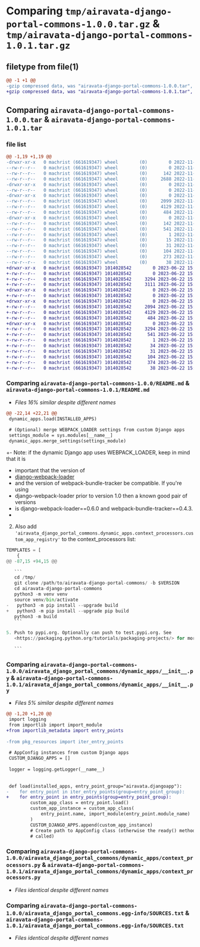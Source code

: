 # Comparing `tmp/airavata-django-portal-commons-1.0.0.tar.gz` & `tmp/airavata-django-portal-commons-1.0.1.tar.gz`

## filetype from file(1)

```diff
@@ -1 +1 @@
-gzip compressed data, was "airavata-django-portal-commons-1.0.0.tar", last modified: Tue Nov  1 16:43:50 2022, max compression
+gzip compressed data, was "airavata-django-portal-commons-1.0.1.tar", last modified: Thu Jun 22 15:20:06 2023, max compression
```

## Comparing `airavata-django-portal-commons-1.0.0.tar` & `airavata-django-portal-commons-1.0.1.tar`

### file list

```diff
@@ -1,19 +1,19 @@
-drwxr-xr-x   0 machrist (661619347) wheel        (0)        0 2022-11-01 16:43:50.397736 airavata-django-portal-commons-1.0.0/
--rw-r--r--   0 machrist (661619347) wheel        (0)        0 2022-11-01 16:43:13.000000 airavata-django-portal-commons-1.0.0/MANIFEST.in
--rw-r--r--   0 machrist (661619347) wheel        (0)      142 2022-11-01 16:43:50.397795 airavata-django-portal-commons-1.0.0/PKG-INFO
--rw-r--r--   0 machrist (661619347) wheel        (0)     2688 2022-11-01 16:43:13.000000 airavata-django-portal-commons-1.0.0/README.md
-drwxr-xr-x   0 machrist (661619347) wheel        (0)        0 2022-11-01 16:43:50.396457 airavata-django-portal-commons-1.0.0/airavata_django_portal_commons/
--rw-r--r--   0 machrist (661619347) wheel        (0)        0 2022-11-01 16:43:13.000000 airavata-django-portal-commons-1.0.0/airavata_django_portal_commons/__init__.py
-drwxr-xr-x   0 machrist (661619347) wheel        (0)        0 2022-11-01 16:43:50.397561 airavata-django-portal-commons-1.0.0/airavata_django_portal_commons/dynamic_apps/
--rw-r--r--   0 machrist (661619347) wheel        (0)     2099 2022-11-01 16:43:13.000000 airavata-django-portal-commons-1.0.0/airavata_django_portal_commons/dynamic_apps/__init__.py
--rw-r--r--   0 machrist (661619347) wheel        (0)     4129 2022-11-01 16:43:13.000000 airavata-django-portal-commons-1.0.0/airavata_django_portal_commons/dynamic_apps/context_processors.py
--rw-r--r--   0 machrist (661619347) wheel        (0)      484 2022-11-01 16:43:13.000000 airavata-django-portal-commons-1.0.0/airavata_django_portal_commons/dynamic_apps/urls.py
-drwxr-xr-x   0 machrist (661619347) wheel        (0)        0 2022-11-01 16:43:50.397000 airavata-django-portal-commons-1.0.0/airavata_django_portal_commons.egg-info/
--rw-r--r--   0 machrist (661619347) wheel        (0)      142 2022-11-01 16:43:50.000000 airavata-django-portal-commons-1.0.0/airavata_django_portal_commons.egg-info/PKG-INFO
--rw-r--r--   0 machrist (661619347) wheel        (0)      541 2022-11-01 16:43:50.000000 airavata-django-portal-commons-1.0.0/airavata_django_portal_commons.egg-info/SOURCES.txt
--rw-r--r--   0 machrist (661619347) wheel        (0)        1 2022-11-01 16:43:50.000000 airavata-django-portal-commons-1.0.0/airavata_django_portal_commons.egg-info/dependency_links.txt
--rw-r--r--   0 machrist (661619347) wheel        (0)       15 2022-11-01 16:43:50.000000 airavata-django-portal-commons-1.0.0/airavata_django_portal_commons.egg-info/requires.txt
--rw-r--r--   0 machrist (661619347) wheel        (0)       31 2022-11-01 16:43:50.000000 airavata-django-portal-commons-1.0.0/airavata_django_portal_commons.egg-info/top_level.txt
--rw-r--r--   0 machrist (661619347) wheel        (0)      104 2022-11-01 16:43:13.000000 airavata-django-portal-commons-1.0.0/pyproject.toml
--rw-r--r--   0 machrist (661619347) wheel        (0)      273 2022-11-01 16:43:50.398034 airavata-django-portal-commons-1.0.0/setup.cfg
--rw-r--r--   0 machrist (661619347) wheel        (0)       38 2022-11-01 16:43:13.000000 airavata-django-portal-commons-1.0.0/setup.py
+drwxr-xr-x   0 machrist (661619347) 1014028542        0 2023-06-22 15:20:06.128146 airavata-django-portal-commons-1.0.1/
+-rw-r--r--   0 machrist (661619347) 1014028542        0 2023-06-22 15:16:25.000000 airavata-django-portal-commons-1.0.1/MANIFEST.in
+-rw-r--r--   0 machrist (661619347) 1014028542     3294 2023-06-22 15:20:06.128276 airavata-django-portal-commons-1.0.1/PKG-INFO
+-rw-r--r--   0 machrist (661619347) 1014028542     3111 2023-06-22 15:16:25.000000 airavata-django-portal-commons-1.0.1/README.md
+drwxr-xr-x   0 machrist (661619347) 1014028542        0 2023-06-22 15:20:06.126188 airavata-django-portal-commons-1.0.1/airavata_django_portal_commons/
+-rw-r--r--   0 machrist (661619347) 1014028542        0 2023-06-22 15:16:25.000000 airavata-django-portal-commons-1.0.1/airavata_django_portal_commons/__init__.py
+drwxr-xr-x   0 machrist (661619347) 1014028542        0 2023-06-22 15:20:06.127938 airavata-django-portal-commons-1.0.1/airavata_django_portal_commons/dynamic_apps/
+-rw-r--r--   0 machrist (661619347) 1014028542     2094 2023-06-22 15:16:25.000000 airavata-django-portal-commons-1.0.1/airavata_django_portal_commons/dynamic_apps/__init__.py
+-rw-r--r--   0 machrist (661619347) 1014028542     4129 2023-06-22 15:16:25.000000 airavata-django-portal-commons-1.0.1/airavata_django_portal_commons/dynamic_apps/context_processors.py
+-rw-r--r--   0 machrist (661619347) 1014028542      484 2023-06-22 15:16:25.000000 airavata-django-portal-commons-1.0.1/airavata_django_portal_commons/dynamic_apps/urls.py
+drwxr-xr-x   0 machrist (661619347) 1014028542        0 2023-06-22 15:20:06.127123 airavata-django-portal-commons-1.0.1/airavata_django_portal_commons.egg-info/
+-rw-r--r--   0 machrist (661619347) 1014028542     3294 2023-06-22 15:20:06.000000 airavata-django-portal-commons-1.0.1/airavata_django_portal_commons.egg-info/PKG-INFO
+-rw-r--r--   0 machrist (661619347) 1014028542      541 2023-06-22 15:20:06.000000 airavata-django-portal-commons-1.0.1/airavata_django_portal_commons.egg-info/SOURCES.txt
+-rw-r--r--   0 machrist (661619347) 1014028542        1 2023-06-22 15:20:06.000000 airavata-django-portal-commons-1.0.1/airavata_django_portal_commons.egg-info/dependency_links.txt
+-rw-r--r--   0 machrist (661619347) 1014028542       34 2023-06-22 15:20:06.000000 airavata-django-portal-commons-1.0.1/airavata_django_portal_commons.egg-info/requires.txt
+-rw-r--r--   0 machrist (661619347) 1014028542       31 2023-06-22 15:20:06.000000 airavata-django-portal-commons-1.0.1/airavata_django_portal_commons.egg-info/top_level.txt
+-rw-r--r--   0 machrist (661619347) 1014028542      104 2023-06-22 15:16:25.000000 airavata-django-portal-commons-1.0.1/pyproject.toml
+-rw-r--r--   0 machrist (661619347) 1014028542      374 2023-06-22 15:20:06.128699 airavata-django-portal-commons-1.0.1/setup.cfg
+-rw-r--r--   0 machrist (661619347) 1014028542       38 2023-06-22 15:16:25.000000 airavata-django-portal-commons-1.0.1/setup.py
```

### Comparing `airavata-django-portal-commons-1.0.0/README.md` & `airavata-django-portal-commons-1.0.1/README.md`

 * *Files 16% similar despite different names*

```diff
@@ -22,14 +22,21 @@
 dynamic_apps.load(INSTALLED_APPS)
 
 # (Optional) merge WEBPACK_LOADER settings from custom Django apps
 settings_module = sys.modules[__name__]
 dynamic_apps.merge_settings(settings_module)
 ```
 
+- Note: if the dynamic Django app uses WEBPACK_LOADER, keep in mind that it is
+  important that the version of
+  [django-webpack-loader](https://github.com/django-webpack/django-webpack-loader)
+  and the version of webpack-bundle-tracker be compatible. If you're using
+  django-webpack-loader prior to version 1.0 then a known good pair of versions
+  is django-webpack-loader==0.6.0 and webpack-bundle-tracker==0.4.3.
+
 2. Also add
    `'airavata_django_portal_commons.dynamic_apps.context_processors.custom_app_registry'`
    to the context_processors list:
 
 ```python
 TEMPLATES = [
     {
@@ -87,15 +94,15 @@
 
    ```
    cd /tmp/
    git clone /path/to/airavata-django-portal-commons/ -b $VERSION
    cd airavata-django-portal-commons
    python3 -m venv venv
    source venv/bin/activate
-   python3 -m pip install --upgrade build
+   python3 -m pip install --upgrade pip build
    python3 -m build
    ```
 
 5. Push to pypi.org. Optionally can push to test.pypi.org. See
    <https://packaging.python.org/tutorials/packaging-projects/> for more info.
 
    ```
```

### Comparing `airavata-django-portal-commons-1.0.0/airavata_django_portal_commons/dynamic_apps/__init__.py` & `airavata-django-portal-commons-1.0.1/airavata_django_portal_commons/dynamic_apps/__init__.py`

 * *Files 5% similar despite different names*

```diff
@@ -1,20 +1,20 @@
 import logging
 from importlib import import_module
+from importlib_metadata import entry_points
 
-from pkg_resources import iter_entry_points
 
 # AppConfig instances from custom Django apps
 CUSTOM_DJANGO_APPS = []
 
 logger = logging.getLogger(__name__)
 
 
 def load(installed_apps, entry_point_group="airavata.djangoapp"):
-    for entry_point in iter_entry_points(group=entry_point_group):
+    for entry_point in entry_points(group=entry_point_group):
         custom_app_class = entry_point.load()
         custom_app_instance = custom_app_class(
             entry_point.name, import_module(entry_point.module_name)
         )
         CUSTOM_DJANGO_APPS.append(custom_app_instance)
         # Create path to AppConfig class (otherwise the ready() method doesn't get
         # called)
```

### Comparing `airavata-django-portal-commons-1.0.0/airavata_django_portal_commons/dynamic_apps/context_processors.py` & `airavata-django-portal-commons-1.0.1/airavata_django_portal_commons/dynamic_apps/context_processors.py`

 * *Files identical despite different names*

### Comparing `airavata-django-portal-commons-1.0.0/airavata_django_portal_commons.egg-info/SOURCES.txt` & `airavata-django-portal-commons-1.0.1/airavata_django_portal_commons.egg-info/SOURCES.txt`

 * *Files identical despite different names*

